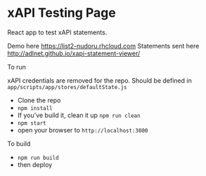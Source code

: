 # xAPI Testing Page

React app to test xAPI statements.

Demo here https://list2-nudoru.rhcloud.com
Statements sent here http://adlnet.github.io/xapi-statement-viewer/

To run

xAPI credentials are removed for the repo. Should be defined in `app/scripts/app/stores/defaultState.js`

* Clone the repo
* `npm install`
* If you've build it, clean it up `npm run clean`
* `npm start`
* open your browser to `http://localhost:3000`

To build

* `npm run build`
* then deploy